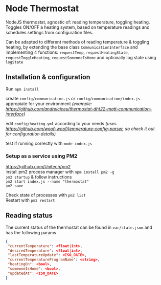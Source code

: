 # Node Thermostat
NodeJS thermostat, agnostic of: reading temperature, toggling heating.  
Toggles ON/OFF a heating system, based on temperature readings and schedules settings from configuration files.  

Can be adapted to different methods of reading temperature & toggling heating, by extending the base class `CommunicationInterface` and implementing 4 functions: `requestTemp`, `requestHeatingState`, `requestToggleHeating`, `requestSomeoneIsHome` and optionally log state using `logState`


## Installation & configuration
Run `npm install`

create `config/communication.js` or `config/communication/index.js` appropiate for your environment *(example: https://github.com/andreiciceu/thermostat-dht22-mqtt-communication-interface)*

edit `config/heating.yml` according to your needs *(uses https://github.com/woof-woof/temperature-config-parser, so check it out for configuration details)*

test if running correctly with `node index.js`


### Setup as a service using PM2
https://github.com/Unitech/pm2  
install pm2 process manager with `npm install pm2 -g`  
`pm2 startup` & follow instructions  
`pm2 start index.js --name "thermostat"`  
`pm2 save`  

Check state of processes with `pm2 list`  
Restart with `pm2 restart`  



## Reading status
The current status of the thermostat can be found in `var/state.json` and has the following params
```json
{
 "currentTemperature": <float|int>,
 "desiredTemperature": <float|int>,
 "lastTemperatureUpdate": <ISO_DATE>,
 "currentTemperatureProgramName": <string>,
 "heatingOn": <bool>,
 "someoneIsHome": <bool>,
 "updatedAt": <ISO_DATE>
}
```
